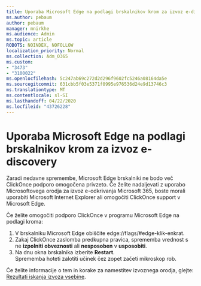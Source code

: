 ```yaml
---
title: Uporaba Microsoft Edge na podlagi brskalnikov krom za izvoz e-discovery
ms.author: pebaum
author: pebaum
manager: mnirkhe
ms.audience: Admin
ms.topic: article
ROBOTS: NOINDEX, NOFOLLOW
localization_priority: Normal
ms.collection: Adm_O365
ms.custom:
- "3473"
- "3100022"
ms.openlocfilehash: 5c247ab69c272d2d296f9602fc5246a08164da5e
ms.sourcegitcommit: 631cbb5f03e5371f0995e976536d24e9d13746c3
ms.translationtype: MT
ms.contentlocale: sl-SI
ms.lasthandoff: 04/22/2020
ms.locfileid: "43726228"
---
```

# <a name="using-microsoft-edge-based-on-chromium-browsers-for-ediscovery-export"></a>Uporaba Microsoft Edge na podlagi brskalnikov krom za izvoz e-discovery

Zaradi nedavne spremembe, Microsoft Edge brskalniki ne bodo več ClickOnce podporo omogočena privzeto. Če želite nadaljevati z uporabo Microsoftovega orodja za izvoz e-odkrivanja Microsoft 365, boste morali uporabiti Microsoft Internet Explorer ali omogočiti ClickOnce support v Microsoft Edge. 

Če želite omogočiti podporo ClickOnce v programu Microsoft Edge na podlagi kroma: 
1. V brskalniku Microsoft Edge obiščite edge://flags/#edge-klik-enkrat.
2. Zakaj ClickOnce zaslomba predkupna pravica, sprememba vrednost s ne **izpolniti obveznosti** ali **nesposoben** v **usposobiti**. 
3. Na dnu okna brskalnika izberite **Restart**. <br>
 Sprememba hoteti zalotiti učinek čez zopet začeti mikroskop rob. 

Če želite informacije o tem in korake za namestitev izvoznega orodja, glejte: [Rezultati iskanja izvoza vsebine](https://docs.microsoft.com/microsoft-365/compliance/export-search-results).